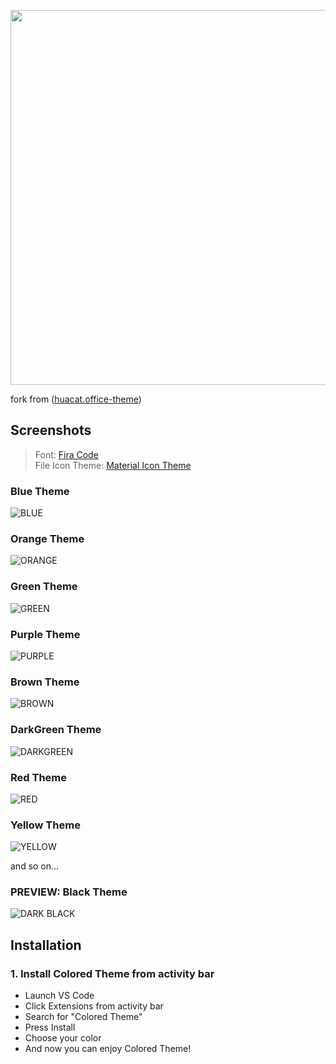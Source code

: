 <p align=center><img width=600px src=image/welcome.png/></p>

fork from ([huacat.office-theme](https://github.com/huacat1017/huacat.office-theme))

## Screenshots
> Font: [Fira Code](https://github.com/tonsky/FiraCode/releases)\
File Icon Theme: [Material Icon Theme](https://marketplace.visualstudio.com/items?itemName=PKief.material-icon-theme)
### Blue Theme
![BLUE](https://github.com/FrankSAURET/colored-theme/raw/master/image/blue.png)

### Orange Theme
![ORANGE](https://github.com/FrankSAURET/colored-theme/raw/master/image/orange.png)

### Green Theme
![GREEN](https://github.com/FrankSAURET/colored-theme/raw/master/image/green.png)

### Purple Theme
![PURPLE](https://github.com/FrankSAURET/colored-theme/raw/master/image/purple.png)

### Brown Theme
![BROWN](https://github.com/FrankSAURET/colored-theme/raw/master/image/brown.png)

### DarkGreen Theme
![DARKGREEN](https://github.com/FrankSAURET/colored-theme/raw/master/image/darkGreen.png)

### Red Theme
![RED](https://github.com/FrankSAURET/colored-theme/raw/master/image/red.png)
### Yellow Theme
![YELLOW](https://github.com/FrankSAURET/colored-theme/raw/master/image/yellow.png)

and so on...

### **PREVIEW:** Black Theme
![DARK BLACK](https://github.com/FrankSAURET/colored-theme/raw/master/image/darkblack.png)

## Installation
### 1. Install Colored Theme from activity bar
- Launch VS Code
- Click Extensions from activity bar
- Search for "Colored Theme"
- Press Install
- Choose your color
- And now you can enjoy Colored Theme!


